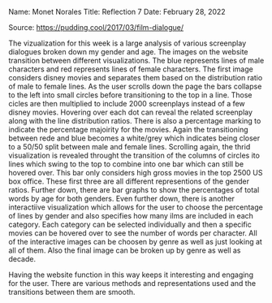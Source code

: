 Name: Monet Norales Title: Reflection 7 Date: February 28, 2022

Source: https://pudding.cool/2017/03/film-dialogue/

The vizualization for this week is a large analysis of various screenplay dialogues broken down my gender and age. The images on the website transition between different visualizations. The blue represents lines of male characters and red represents lines of female characters. The first image considers disney movies and separates them based on the distribution ratio of male to female lines. As the user scrolls down the page the bars collapse to the left into small circles before transitioning to the top in a line. Those cicles are then multiplied to include 2000 screenplays instead of a few disney movies. Hovering over each dot can reveal the related screenplay along with the line distribution ratios. There is also a percentage marking to indicate the percentage majoirity for the movies. Again the transitioning between rede and blue becomes a white/grey which indicates being closer to a 50/50 split between male and female lines. Scrolling again, the thrid visualization is revealed throught the transition of the columns of circles ito lines which swing to the top to combine into one bar which can still be hovered over. This bar only considers high gross movies in the top 2500 US box office. These first three are all different representions of the gender ratios. Further down, there are bar graphs to show the percentages of total words by age for both genders. Even further down, there is another interactiive visualization which allows for the user to choose the percentage of lines by gender and also specifies how many ilms are included in each category. Each category can be selected individually and then a specific movies can be hovered over to see the number of words per character. All of the interactive images can be choosen by genre as well as just looking at all of them. Also the final image can be broken up by genre as well as decade. 

Having the website function in this way keeps it interesting and engaging for the user. There are various methods and representations used and the transitions between them are smooth. 
